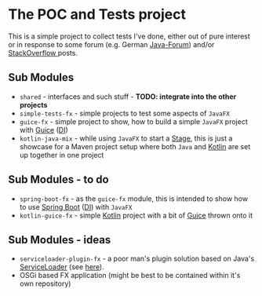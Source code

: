 # The POC and Tests project

This is a simple project to collect tests I've done, either out of pure interest or in response to some forum (e.g. German [Java-Forum](http://www.java-forum.org/forum/awt-swing-javafx-swt.13/)) and/or [StackOverflow ](https://stackoverflow.com/) posts.

## Sub Modules

 * `shared` - interfaces and such stuff - __TODO: integrate into the other projects__
 * `simple-tests-fx` - simple projects to test some aspects of `JavaFX`
 * `guice-fx` - simple project to show, how to build a simple `JavaFX` project with [Guice](https://github.com/google/guice) ([DI](https://en.wikipedia.org/wiki/Dependency_injection))
 * `kotlin-java-mix` - while using `JavaFX` to start a [Stage](https://docs.oracle.com/javase/8/javafx/api/javafx/stage/Stage.html), this is just a showcase for a Maven project setup where both `Java` and [Kotlin](https://kotlinlang.org/) are set up together in one project

## Sub Modules - to do
 * `spring-boot-fx` - as the `guice-fx` module, this is intended to show how to use [Spring Boot](https://projects.spring.io/spring-boot/) ([DI](https://en.wikipedia.org/wiki/Dependency_injection)) with `JavaFX`
 * `kotlin-guice-fx` - simple [Kotlin](https://kotlinlang.org/) project with a bit of [Guice](https://github.com/google/guice) thrown onto it

## Sub Modules - ideas

 * `serviceloader-plugin-fx` - a poor man's plugin solution based on Java's [ServiceLoader](https://docs.oracle.com/javase/8/docs/api/java/util/ServiceLoader.html) (see [here](https://docs.oracle.com/javase/tutorial/ext/basics/spi.html)).
 * OSGi based FX application (might be best to be contained within it's own repository)